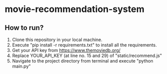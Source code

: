 # movie-recommendation-system

## How to run?

1. Clone this repository in your local machine.
2. Execute "pip install -r requirements.txt" to install all the requirements.
3. Get your API key from https://www.themoviedb.org/
4. Replace YOUR_API_KEY (at line no. 15 and 29) of "static/recommend.js"
5. Navigate to the project directory from terminal and execute "python main.py"
